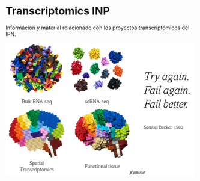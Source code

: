 # **Transcriptomics INP**

Informacíon y material relacionado con los proyectos transcriptómicos del IPN. 

![STQ](spatial.png)

